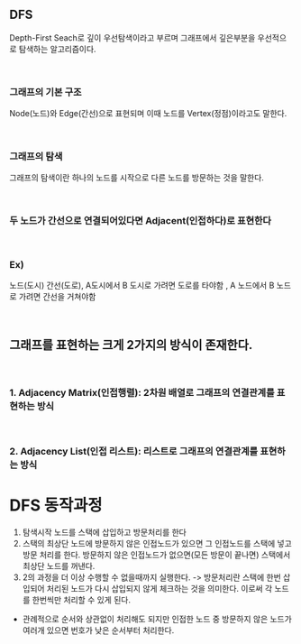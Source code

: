 ## DFS

Depth-First Seach로 깊이 우선탐색이라고 부르며 그래프에서 깊은부분을 우선적으로 탐색하는 알고리즘이다.

<br>

### 그래프의 기본 구조

Node(노드)와 Edge(간선)으로 표현되며 이때 노드를 Vertex(정점)이라고도 말한다.

<br>

### 그래프의 탐색

그래프의 탐색이란 하나의 노드를 시작으로 다른 노드를 방문하는 것을 말한다.

<br>

### 두 노드가 간선으로 연결되어있다면 Adjacent(인접하다)로 표현한다

<br>

### Ex)

노드(도시) 간선(도로), A도시에서 B 도시로 가려면 도로를 타야함 , A 노드에서 B 노드로 가려면 간선을 거쳐야함

<br>

## 그래프를 표현하는 크게 2가지의 방식이 존재한다.

<br>

### 1. Adjacency Matrix(인접행렬): 2차원 배열로 그래프의 연결관계를 표현하는 방식

<br>

### 2. Adjacency List(인접 리스트): 리스트로 그래프의 연결관계를 표현하는 방식

# DFS 동작과정

1. 탐색시작 노드를 스택에 삽입하고 방문처리를 한다
2. 스택의 최상단 노드에 방문하지 않은 인접노드가 있으면 그 인접노드를 스택에 넣고 방문 처리를 한다.
   방문하지 않은 인접노드가 없으면(모든 방문이 끝나면) 스택에서 최상단 노드를 꺼낸다.
3. 2의 과정을 더 이상 수행할 수 없을때까지 실행한다.
   -> 방문처리란 스택에 한번 삽입되어 처리된 노드가 다시 삽입되지 않게 체크하는 것을 의미한다.
   이로써 각 노드를 한번씩만 처리할 수 있게 된다.

- 관례적으로 순서와 상관없이 처리해도 되지만 인접한 노드 중 방문하지 않은 노드가 여러개 있으면 번호가 낮은 순서부터 처리한다.
